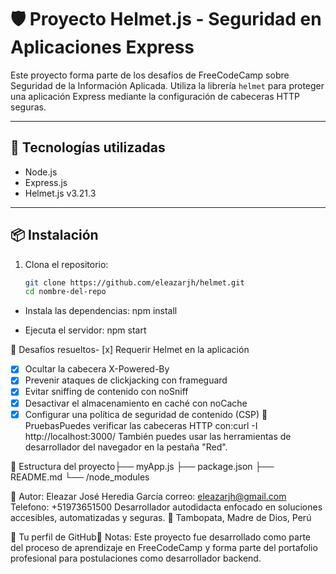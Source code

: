 # 🛡️ Proyecto Helmet.js - Seguridad en Aplicaciones Express

Este proyecto forma parte de los desafíos de FreeCodeCamp sobre Seguridad de la Información Aplicada. Utiliza la librería `helmet` para proteger una aplicación Express mediante la configuración de cabeceras HTTP seguras.

---

## 🚀 Tecnologías utilizadas

- Node.js
- Express.js
- Helmet.js v3.21.3

---

## 📦 Instalación

1. Clona el repositorio:
   ```bash
   git clone https://github.com/eleazarjh/helmet.git
   cd nombre-del-repo

- Instala las dependencias:
   npm install

- Ejecuta el servidor:
   npm start

🔐 Desafíos resueltos- [x] Requerir Helmet en la aplicación
- [x] Ocultar la cabecera X-Powered-By
- [x] Prevenir ataques de clickjacking con frameguard
- [x] Evitar sniffing de contenido con noSniff
- [x] Desactivar el almacenamiento en caché con noCache
- [x] Configurar una política de seguridad de contenido (CSP)
🧪 PruebasPuedes verificar las cabeceras HTTP con:curl -I http://localhost:3000/
También puedes usar las herramientas de desarrollador del navegador en la pestaña "Red".

📁 Estructura del proyecto├── myApp.js
├── package.json
├── README.md
└── /node_modules

🧠 Autor: Eleazar José Heredia García
    correo: eleazarjh@gmail.com
    Telefono: +51973651500
Desarrollador autodidacta enfocado en soluciones accesibles, automatizadas y seguras.
📍 Tambopata, Madre de Dios, Perú

🔗 Tu perfil de GitHub📌 Notas: Este proyecto fue desarrollado como parte del proceso de aprendizaje en FreeCodeCamp y forma parte del portafolio profesional para postulaciones como desarrollador backend.


